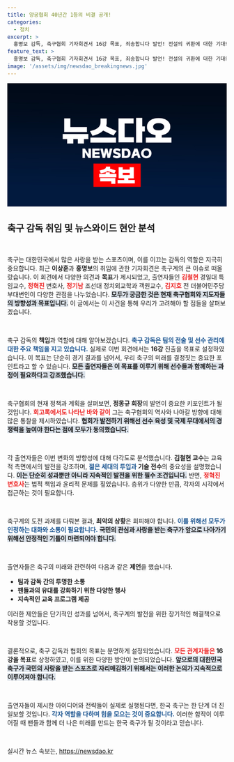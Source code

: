 ```yaml
---
title: 양궁협회 40년간 1등의 비결 공개!
categories:
  - 정치
excerpt: >
  홍명보 감독, 축구협회 기자회견서 16강 목표, 죄송합니다 발언! 전설의 귀환에 대한 기대와 우려, 동료와의 회고록 대화로 새로운 축구 시대를 예고한다. 클릭하면 진짜 속내가 펼쳐집니다!
feature_text: >
  홍명보 감독, 축구협회 기자회견서 16강 목표, 죄송합니다 발언! 전설의 귀환에 대한 기대와 우려, 동료와의 회고록 대화로 새로운 축구 시대를 예고한다. 클릭하면 진짜 속내가 펼쳐집니다!
image: '/assets/img/newsdao_breakingnews.jpg'
---
```


<p><img src="/assets/img/newsdao_breakingnews.jpg" alt="implanttips 속보" /></p>

<h2 data-ke-size="size26">축구 감독 취임 및 뉴스와이드 현안 분석</h2>

<p data-ke-size="size16">&nbsp;</p>

<p>축구는 대한민국에서 많은 사랑을 받는 스포츠이며, 이를 이끄는 감독의 역할은 지극히 중요합니다. 최근 <strong>이상훈</strong>과 <strong>홍명보</strong>의 취임에 관한 기자회견은 축구계의 큰 이슈로 떠올랐습니다. 이 회견에서 다양한 의견과 <strong>목표</strong>가 제시되었고, 출연자들인 <b><span style="color: #ee2323;">김철현</span></b> 경일대 특임교수, <b><span style="color: #ee2323;">정혁진</span></b> 변호사, <b><span style="color: #ee2323;">정기남</span></b> 조선대 정치외교학과 객원교수, <b><span style="color: #ee2323;">김지호</span></b> 전 더불어민주당 부대변인이 다양한 관점을 나누었습니다. <b><span style="background-color: #21538527;">모두가 궁금한 것은 현재 축구협회와 지도자들의 방향성과 목표입니다.</span></b> 이 글에서는 이 사건을 통해 우리가 고려해야 할 점들을 살펴보겠습니다.</p>

<p data-ke-size="size16">&nbsp;</p>

<p>축구 감독의 <b>책임</b>과 역할에 대해 알아보겠습니다. <b><span style="color: #1a5490;">축구 감독은 팀의 전술 및 선수 관리에 대한 <b>주요 책임</b>을 지고 있습니다.</b></span> 실제로 이번 회견에서는 <strong>16강</strong> 진출을 목표로 설정하였습니다. 이 목표는 단순히 경기 결과를 넘어서, 우리 축구의 미래를 결정짓는 중요한 포인트라고 할 수 있습니다. <b><span style="background-color: #21538527;">모든 출연자들은 이 목표를 이루기 위해 선수들과 함께하는 과정이 필요하다고 강조했습니다.</span></b> </p>

<p data-ke-size="size16">&nbsp;</p>

<p>축구협회의 현재 정책과 계획을 살펴보면, <b>정몽규 회장</b>의 발언이 중요한 키포인트가 될 것입니다. <b><span style="color: #ee2323;">회고록에서도 나타난 바와 같이</span></b> 그는 축구협회의 역사와 나아갈 방향에 대해 많은 통찰을 제시하였습니다. <b><span style="background-color: #21538527;">협회가 발전하기 위해선 선수 육성 및 국제 무대에서의 경쟁력을 높여야 한다는 점에 모두가 동의했습니다.</span></b> </p>

<p data-ke-size="size16">&nbsp;</p>

<p>각 출연자들은 이번 변화의 방향성에 대해 다각도로 분석했습니다. <b>김철현 교수</b>는 교육적 측면에서의 발전을 강조하며, <b><span style="color: #1a5490;">젊은 세대의 투입과 </span></b><b>기술 전수</b>의 중요성을 설명했습니다. <b><span style="background-color: #21538527;">이는 단순히 성과뿐만 아니라 지속적인 발전을 위한 필수 조건입니다.</span></b> 반면, <b><span style="color: #ee2323;">정혁진 변호사</span></b>는 법적 책임과 윤리적 문제를 짚었습니다. 층위가 다양한 만큼, 각자의 시각에서 접근하는 것이 필요합니다. </p>

<p data-ke-size="size16">&nbsp;</p>

<p>축구계의 도전 과제를 다뤄본 결과, <b>최악의 상황</b>은 회피해야 합니다. <b><span style="color: #1a5490;">이를 위해선 모두가 인정하는 대화와 소통이 필요합니다.</span></b> <b><span style="background-color: #21538527;">국민의 관심과 사랑을 받는 축구가 앞으로 나아가기 위해선 안정적인 기틀이 마련되어야 합니다.</span></b>  </p>

<p data-ke-size="size16">&nbsp;</p>

<p>출연자들은 축구의 미래와 관련하여 다음과 같은 <strong>제언</strong>을 했습니다. <ul> <li><b>팀과 감독 간의 투명한 소통</b></li> <li><b>팬들과의 유대를 강화하기 위한 다양한 행사</b></li> <li><b>지속적인 교육 프로그램 제공</b></li> </ul> 이러한 제안들은 단기적인 성과를 넘어서, 축구계의 발전을 위한 장기적인 해결책으로 작용할 것입니다.</p>

<p data-ke-size="size16">&nbsp;</p>

<p>결론적으로, 축구 감독과 협회의 목표는 분명하게 설정되었습니다. <b><span style="color: #ee2323;">모든 관계자들은 </span></b><b>16강을 목표</b>로 상정하였고, 이를 위한 다양한 방안이 논의되었습니다. <b><span style="background-color: #21538527;">앞으로의 대한민국 축구가 국민의 사랑을 받는 스포츠로 자리매김하기 위해서는 이러한 논의가 지속적으로 이루어져야 합니다.</span></b> </p>

<p data-ke-size="size16">&nbsp;</p>

<p>출연자들이 제시한 아이디어와 전략들이 실제로 실행된다면, 한국 축구는 한 단계 더 진일보할 것입니다. <b><span style="color: #1a5490;">각자 역할을 다하며 힘을 모으는 것이 중요합니다.</span></b> 이러한 합작이 이루어질 때 팬들과 함께 더 나은 미래를 만드는 한국 축구가 될 것이라고 믿습니다.</p>

<p data-ke-size="size16">&nbsp;</p>
실시간 뉴스 속보는, <a href="https://newsdao.kr" rel="dofollow">https://newsdao.kr</a>


